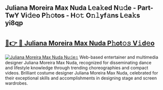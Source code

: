 ## Juliana Moreira Max Nuda L𝚎a𝚔ed N𝚞𝚍e - Part-TwY Vi𝚍𝚎o P𝚑𝚘tos - H𝚘𝚝 O𝚗𝚕yf𝚊ns L𝚎a𝚔s yi8qp

# <h2><a href="http://kf0tpgr.oniu.top/?m=Juliana+Moreira+Max+Nuda">🔗👉 🔴 Juliana Moreira Max Nuda P𝚑ot𝚘𝚜 V𝚒d𝚎o</a></h2>

[![Juliana Moreira Max Nuda Nu𝚍e𝚜](https://i.imgur.com/0qMVB7G.gif)](http://kf0tpgr.oniu.top/?m=Juliana+Moreira+Max+Nuda)
Web-based entertainer and multimedia designer Juliana Moreira Max Nuda, recognized for disseminating dance and lifestyle knowledge through trending choreographies and compact videos. Brilliant costume designer Juliana Moreira Max Nuda, celebrated for their exceptional skills and accomplishments in designing stage and screen wardrobes.  
